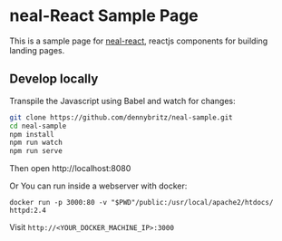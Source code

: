 # neal-React Sample Page

This is a sample page for [neal-react](http://www.github.com/dennybritz/neal-react), reactjs components for building landing pages.


## Develop locally

Transpile the Javascript using Babel and watch for changes:

```bash
git clone https://github.com/dennybritz/neal-sample.git
cd neal-sample
npm install
npm run watch
npm run serve
```

Then open http://localhost:8080


Or You can run inside a webserver with docker:

```
docker run -p 3000:80 -v "$PWD"/public:/usr/local/apache2/htdocs/ httpd:2.4
```

Visit `http://<YOUR_DOCKER_MACHINE_IP>:3000`
